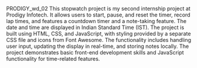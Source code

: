 PRODIGY_wd_02
This stopwatch project is my second internship project at Prodigy Infotech. It allows users to start, pause, and reset the timer, record lap times, and features a countdown timer and a note-taking feature. The date and time are displayed in Indian Standard Time (IST). The project is built using HTML, CSS, and JavaScript, with styling provided by a separate CSS file and icons from Font Awesome. The functionality includes handling user input, updating the display in real-time, and storing notes locally. The project demonstrates basic front-end development skills and JavaScript functionality for time-related features.
